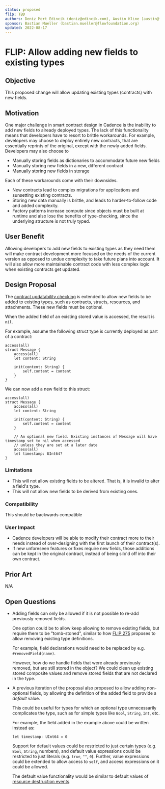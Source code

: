```yaml
---
status: proposed
flip: TBD
authors: Deniz Mert Edincik (deniz@edincik.com), Austin Kline (austin@flowty.io)
sponsor: Bastian Mueller (bastian.mueller@flowfoundation.org)
updated: 2022-08-17
---
```


# FLIP: Allow adding new fields to existing types

## Objective

This proposed change will allow updating existing types (contracts) with new fields.

## Motivation

One major challenge in smart contract design in Cadence is the inability to add new fields to already deployed types.
The lack of this functionality means that developers have to resort to brittle workarounds.
For example, developers may choose to deploy entirely new contracts,
that are essentially reprints of the original, except with the newly added fields.
Developers may also choose to
- Manually storing fields as dictionaries to accommodate future new fields
- Manually storing new fields in a new, different contract
- Manually storing new fields in storage

Each of these workarounds come with their downsides.
- New contracts lead to complex migrations for applications and sunsetting existing contracts.
- Storing new data manually is brittle, and leads to harder-to-follow code and added complexity.
- Factory patterns increase compute since objects must be built at runtime
  and also lose the benefits of type-checking, since the underlying structure is not truly typed.

## User Benefit

Allowing developers to add new fields to existing types as they need them
will make contract development more focused on the needs of the current version
as opposed to undue complexity to take future plans into account.
It will also allow more maintainable contract code with less complex logic when existing contracts get updated.

## Design Proposal

The [contract updatability checking](https://cadence-lang.org/docs/language/contract-updatability)
is extended to allow new fields to be added to existing types,
such as contracts, structs, resources, and attachments.
These new fields must be optional.

When the added field of an existing stored value is accessed, the result is `nil`.

For example, assume the following struct type is currently deployed as part of a contract:

```cadence
access(all)
struct Message {
    access(all)
    let content: String

    init(content: String) {
        self.content = content
    }
}
```

We can now add a new field to this struct:

```cadence
access(all)
struct Message {
    access(all)
    let content: String

    init(content: String) {
        self.content = content
    }

    // An optional new field. Existing instances of Message will have timestamp set to nil when accessed
    // unless they are set at a later date
    access(all)
    let timestamp: UInt64?
}
```

### Limitations

- This will not allow existing fields to be altered. That is, it is invalid to alter a field's type.
- This will not allow new fields to be derived from existing ones.

### Compatibility

This should be backwards compatible

### User Impact

- Cadence developers will be able to modify their contract more to their needs
  instead of over-designing with the first launch of their contract(s).
- If new unforeseen features or fixes require new fields,
  those additions can be kept in the original contract,
  instead of being silo'd off into their own contract.

## Prior Art

N/A

## Open Questions

- Adding fields can only be allowed if it is not possible to re-add previously removed fields.

  One option could be to allow keep allowing to remove existing fields,
  but require them to be "tomb-stoned",
  similar to how [FLIP 275](https://github.com/onflow/flips/issues/275) proposes
  to allow removing existing type definitions.

  For example, field declarations would need to be replaced by e.g. `#removedField(name)`.

  However, how do we handle fields that were already previously removed,
  but are still stored in the object?
  We could clean up existing stored composite values and remove stored fields
  that are not declared in the type.

- A previous iteration of the proposal also proposed to allow adding non-optional fields,
  by allowing the definition of the added field to provide a *default* value.

  This could be useful for types for which an optional type unnecessarily complicates the type,
  such as for simple types like `Bool`, `String`, `Int`, etc.

  For example, the field added in the example above could be written instead as:

  ```cadence
  let timestamp: UInt64 = 0
  ```

  Support for default values could be restricted to just certain types (e.g. `Bool`, `String`, numbers),
  and default value expressions could be restricted to just literals (e.g. `true`, `""`, `0`).
  Further, value expressions could be extended to allow access to `self`,
  and access expressions on it could be allowed.

  The default value functionality would be similar to default values of
  [resource destruction events](https://github.com/onflow/flips/blob/main/cadence/20230811-destructor-removal.md#destruction-events).
